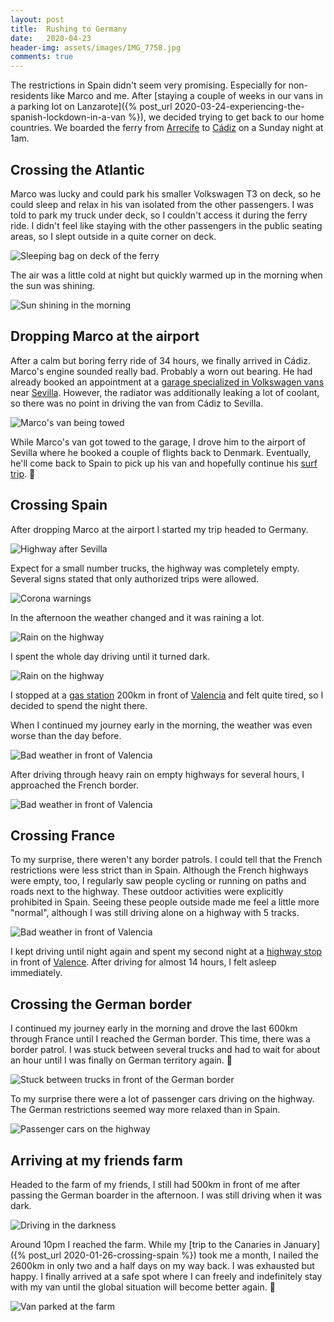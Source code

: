```yaml
---
layout: post
title:  Rushing to Germany
date:   2020-04-23
header-img: assets/images/IMG_7758.jpg
comments: true
---
```


The restrictions in Spain didn't seem very promising. Especially for non-residents like Marco and me. After [staying a couple of weeks in our vans in a parking lot on Lanzarote]({% post_url 2020-03-24-experiencing-the-spanish-lockdown-in-a-van %}), we decided trying to get back to our home countries. We boarded the ferry from [Arrecife](https://www.google.com/maps/place/Arrecife,+Las+Palmas,+Spain/) to [Cádiz](https://www.google.com/maps/place/C%C3%A1diz,+Spain/) on a Sunday night at 1am.

## Crossing the Atlantic

Marco was lucky and could park his smaller Volkswagen T3 on deck, so he could sleep and relax in his van isolated from the other passengers. I was told to park my truck under deck, so I couldn't access it during the ferry ride. I didn't feel like staying with the other passengers in the public seating areas, so I slept outside in a quite corner on deck.

![Sleeping bag on deck of the ferry](/assets/images/IMG_7732.jpg)

The air was a little cold at night but quickly warmed up in the morning when the sun was shining.

![Sun shining in the morning](/assets/images/IMG_7733.jpg)

## Dropping Marco at the airport

After a calm but boring ferry ride of 34 hours, we finally arrived in Cádiz. Marco's engine sounded really bad. Probably a worn out bearing. He had already booked an appointment at a [garage specialized in Volkswagen vans](http://www.karvans.com/) near [Sevilla](https://www.google.com/maps/place/Seville,+Spain/). However, the radiator was additionally leaking a lot of coolant, so there was no point in driving the van from Cádiz to Sevilla.

![Marco's van being towed](/assets/images/IMG_7739.jpg)

While Marco's van got towed to the garage, I drove him to the airport of Sevilla where he booked a couple of flights back to Denmark. Eventually, he'll come back to Spain to pick up his van and hopefully continue his [surf trip](https://marcos-surf-journal.github.io/). :pray:

## Crossing Spain

After dropping Marco at the airport I started my trip headed to Germany.

![Highway after Sevilla](/assets/images/IMG_7740.jpg)

Expect for a small number trucks, the highway was completely empty. Several signs stated that only authorized trips were allowed.

![Corona warnings](/assets/images/IMG_7758.jpg)

In the afternoon the weather changed and it was raining a lot.

![Rain on the highway](/assets/images/IMG_7762.jpg)

I spent the whole day driving until it turned dark.

![Rain on the highway](/assets/images/IMG_7764.jpg)

I stopped at a [gas station](https://www.google.com/maps/place/Estaci%C3%B3n+de+servicio+Cepsa/) 200km in front of [Valencia](https://www.google.com/maps/place/Valencia,+Spain/) and felt quite tired, so I decided to spend the night there.

When I continued my journey early in the morning, the weather was even worse than the day before.

![Bad weather in front of Valencia](/assets/images/IMG_7767.jpg)

After driving through heavy rain on empty highways for several hours, I approached the French border.

![Bad weather in front of Valencia](/assets/images/IMG_7779.jpg)

## Crossing France

To my surprise, there weren't any border patrols. I could tell that the French restrictions were less strict than in Spain. Although the French highways were empty, too, I regularly saw people cycling or running on paths and roads next to the highway. These outdoor activities were explicitly prohibited in Spain. Seeing these people outside made me feel a little more "normal", although I was still driving alone on a highway with 5 tracks.

![Bad weather in front of Valencia](/assets/images/IMG_7793.jpg)

I kept driving until night again and spent my second night at a [highway stop](https://www.google.com/maps/place/Station+De+Service+Eni+%2B+Brioche+Dor%C3%A9e/) in front of [Valence](https://www.google.com/maps/place/26000+Valence,+France/). After driving for almost 14 hours, I felt asleep immediately.

## Crossing the German border

I continued my journey early in the morning and drove the last 600km through France until I reached the German border. This time, there was a border patrol. I was stuck between several trucks and had to wait for about an hour until I was finally on German territory again. :tada:

![Stuck between trucks in front of the German border](/assets/images/IMG_7802.jpg)

To my surprise there were a lot of passenger cars driving on the highway. The German restrictions seemed way more relaxed than in Spain.

![Passenger cars on the highway](/assets/images/IMG_7813.jpg)

## Arriving at my friends farm

Headed to the farm of my friends, I still had 500km in front of me after passing the German boarder in the afternoon. I was still driving when it was dark.

![Driving in the darkness](/assets/images/IMG_7821.jpg)

Around 10pm I reached the farm. While my [trip to the Canaries in January]({% post_url 2020-01-26-crossing-spain %}) took me a month, I nailed the 2600km in only two and a half days on my way back. I was exhausted but happy. I finally arrived at a safe spot where I can freely and indefinitely stay with my van until the global situation will become better again. :pray:

![Van parked at the farm](/assets/images/IMG_7831.jpg)
